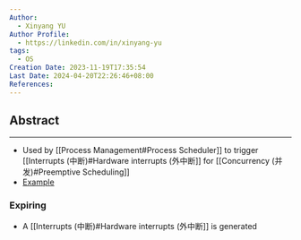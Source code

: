 ```yaml
---
Author:
  - Xinyang YU
Author Profile:
  - https://linkedin.com/in/xinyang-yu
tags:
  - OS
Creation Date: 2023-11-19T17:35:54
Last Date: 2024-04-20T22:26:46+08:00
References: 
---
```

## Abstract
---
- Used by [[Process Management#Process Scheduler]] to trigger [[Interrupts (中断)#Hardware interrupts (外中断]] for [[Concurrency (并发)#Preemptive Scheduling]] 
- [Example](https://en.wikipedia.org/wiki/Programmable_interval_timer)

### Expiring
- A [[Interrupts (中断)#Hardware interrupts (外中断]] is generated

